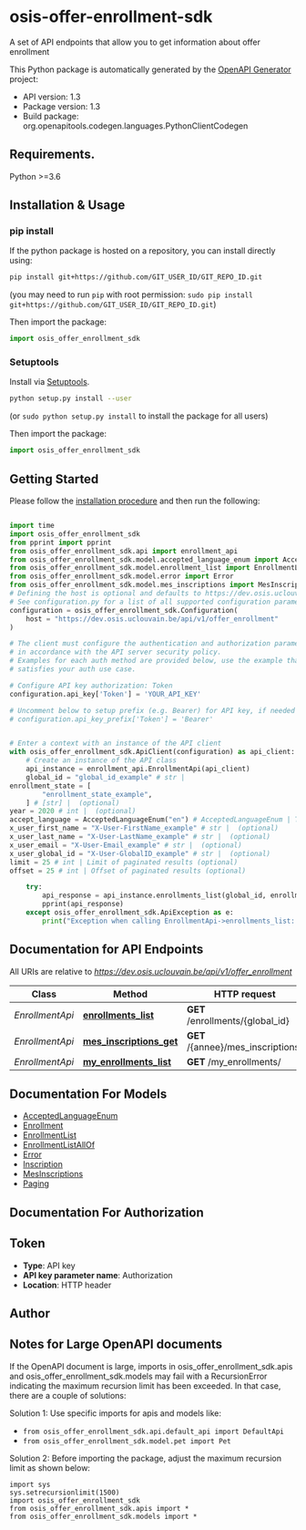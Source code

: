 # osis-offer-enrollment-sdk
A set of API endpoints that allow you to get information about offer enrollment

This Python package is automatically generated by the [OpenAPI Generator](https://openapi-generator.tech) project:

- API version: 1.3
- Package version: 1.3
- Build package: org.openapitools.codegen.languages.PythonClientCodegen

## Requirements.

Python >=3.6

## Installation & Usage
### pip install

If the python package is hosted on a repository, you can install directly using:

```sh
pip install git+https://github.com/GIT_USER_ID/GIT_REPO_ID.git
```
(you may need to run `pip` with root permission: `sudo pip install git+https://github.com/GIT_USER_ID/GIT_REPO_ID.git`)

Then import the package:
```python
import osis_offer_enrollment_sdk
```

### Setuptools

Install via [Setuptools](http://pypi.python.org/pypi/setuptools).

```sh
python setup.py install --user
```
(or `sudo python setup.py install` to install the package for all users)

Then import the package:
```python
import osis_offer_enrollment_sdk
```

## Getting Started

Please follow the [installation procedure](#installation--usage) and then run the following:

```python

import time
import osis_offer_enrollment_sdk
from pprint import pprint
from osis_offer_enrollment_sdk.api import enrollment_api
from osis_offer_enrollment_sdk.model.accepted_language_enum import AcceptedLanguageEnum
from osis_offer_enrollment_sdk.model.enrollment_list import EnrollmentList
from osis_offer_enrollment_sdk.model.error import Error
from osis_offer_enrollment_sdk.model.mes_inscriptions import MesInscriptions
# Defining the host is optional and defaults to https://dev.osis.uclouvain.be/api/v1/offer_enrollment
# See configuration.py for a list of all supported configuration parameters.
configuration = osis_offer_enrollment_sdk.Configuration(
    host = "https://dev.osis.uclouvain.be/api/v1/offer_enrollment"
)

# The client must configure the authentication and authorization parameters
# in accordance with the API server security policy.
# Examples for each auth method are provided below, use the example that
# satisfies your auth use case.

# Configure API key authorization: Token
configuration.api_key['Token'] = 'YOUR_API_KEY'

# Uncomment below to setup prefix (e.g. Bearer) for API key, if needed
# configuration.api_key_prefix['Token'] = 'Bearer'


# Enter a context with an instance of the API client
with osis_offer_enrollment_sdk.ApiClient(configuration) as api_client:
    # Create an instance of the API class
    api_instance = enrollment_api.EnrollmentApi(api_client)
    global_id = "global_id_example" # str | 
enrollment_state = [
        "enrollment_state_example",
    ] # [str] |  (optional)
year = 2020 # int |  (optional)
accept_language = AcceptedLanguageEnum("en") # AcceptedLanguageEnum | The header advertises which languages the client is able to understand, and which locale variant is preferred. (By languages, we mean natural languages, such as English, and not programming languages.)  (optional)
x_user_first_name = "X-User-FirstName_example" # str |  (optional)
x_user_last_name = "X-User-LastName_example" # str |  (optional)
x_user_email = "X-User-Email_example" # str |  (optional)
x_user_global_id = "X-User-GlobalID_example" # str |  (optional)
limit = 25 # int | Limit of paginated results (optional)
offset = 25 # int | Offset of paginated results (optional)

    try:
        api_response = api_instance.enrollments_list(global_id, enrollment_state=enrollment_state, year=year, accept_language=accept_language, x_user_first_name=x_user_first_name, x_user_last_name=x_user_last_name, x_user_email=x_user_email, x_user_global_id=x_user_global_id, limit=limit, offset=offset)
        pprint(api_response)
    except osis_offer_enrollment_sdk.ApiException as e:
        print("Exception when calling EnrollmentApi->enrollments_list: %s\n" % e)
```

## Documentation for API Endpoints

All URIs are relative to *https://dev.osis.uclouvain.be/api/v1/offer_enrollment*

Class | Method | HTTP request | Description
------------ | ------------- | ------------- | -------------
*EnrollmentApi* | [**enrollments_list**](docs/EnrollmentApi.md#enrollments_list) | **GET** /enrollments/{global_id} | 
*EnrollmentApi* | [**mes_inscriptions_get**](docs/EnrollmentApi.md#mes_inscriptions_get) | **GET** /{annee}/mes_inscriptions/ | 
*EnrollmentApi* | [**my_enrollments_list**](docs/EnrollmentApi.md#my_enrollments_list) | **GET** /my_enrollments/ | 


## Documentation For Models

 - [AcceptedLanguageEnum](docs/AcceptedLanguageEnum.md)
 - [Enrollment](docs/Enrollment.md)
 - [EnrollmentList](docs/EnrollmentList.md)
 - [EnrollmentListAllOf](docs/EnrollmentListAllOf.md)
 - [Error](docs/Error.md)
 - [Inscription](docs/Inscription.md)
 - [MesInscriptions](docs/MesInscriptions.md)
 - [Paging](docs/Paging.md)


## Documentation For Authorization


## Token

- **Type**: API key
- **API key parameter name**: Authorization
- **Location**: HTTP header


## Author




## Notes for Large OpenAPI documents
If the OpenAPI document is large, imports in osis_offer_enrollment_sdk.apis and osis_offer_enrollment_sdk.models may fail with a
RecursionError indicating the maximum recursion limit has been exceeded. In that case, there are a couple of solutions:

Solution 1:
Use specific imports for apis and models like:
- `from osis_offer_enrollment_sdk.api.default_api import DefaultApi`
- `from osis_offer_enrollment_sdk.model.pet import Pet`

Solution 2:
Before importing the package, adjust the maximum recursion limit as shown below:
```
import sys
sys.setrecursionlimit(1500)
import osis_offer_enrollment_sdk
from osis_offer_enrollment_sdk.apis import *
from osis_offer_enrollment_sdk.models import *
```


